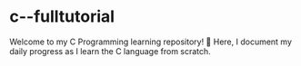 # c--fulltutorial
Welcome to my C Programming learning repository! 🚀 Here, I document my daily progress as I learn the C language from scratch.
